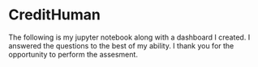 # CreditHuman


The following is my jupyter notebook along with a dashboard I created. I answered the questions to the best of my ability.
I thank you for the opportunity to perform the assesment.

